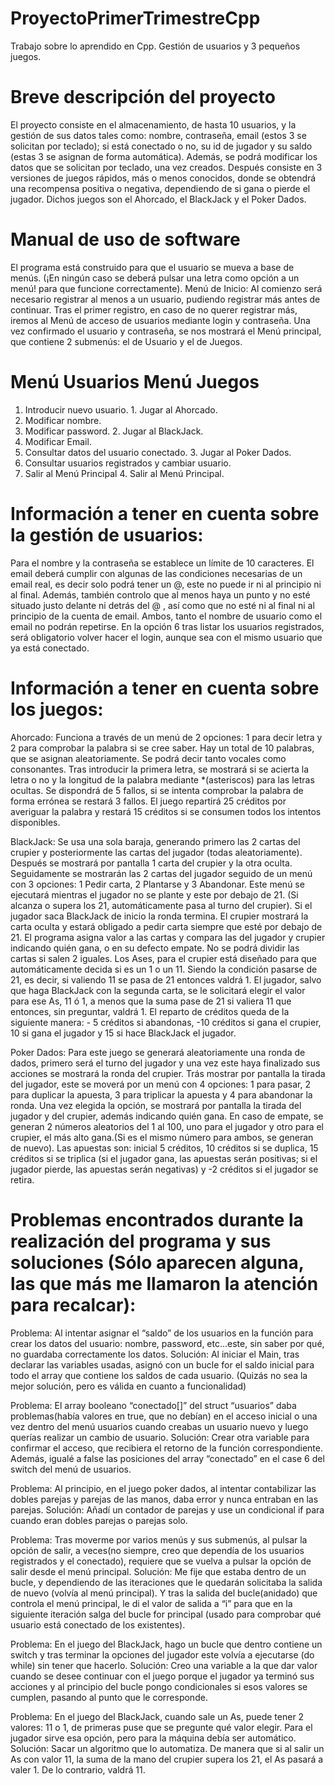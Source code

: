 # ProyectoPrimerTrimestreCpp
Trabajo sobre lo aprendido en Cpp. Gestión de usuarios y 3 pequeños juegos.

# Breve descripción del proyecto

El proyecto consiste en el almacenamiento, de hasta 10 usuarios, y la gestión de sus datos tales como: nombre, contraseña, email (estos 3 se solicitan por teclado); si está conectado o no, su id de jugador y su saldo (estas 3 se asignan de forma automática). Además, se podrá modificar los datos que se solicitan por teclado, una vez creados.
Después consiste en 3 versiones de juegos rápidos, más o menos conocidos, donde se obtendrá una recompensa positiva o negativa, dependiendo de si gana o pierde el jugador. Dichos juegos son el Ahorcado, el BlackJack y el Poker Dados.

# Manual de uso de software

El programa está construido para que el usuario se mueva a base de menús. (¡En ningún caso se deberá pulsar una letra como opción a un menú! para que funcione correctamente).
Menú de Inicio: Al comienzo será necesario registrar al menos a un usuario, pudiendo registrar más antes de continuar. Tras el primer registro, en caso de no querer registrar más, iremos al Menú de acceso de usuarios mediante login y contraseña.
Una vez confirmado el usuario y contraseña, se nos mostrará el Menú principal, que contiene 2 submenús: el de Usuario y el de Juegos.

# Menú Usuarios                                                                 Menú Juegos
1. Introducir nuevo usuario.                                                  1. Jugar al Ahorcado.
2. Modificar nombre.
3. Modificar password.                                                        2. Jugar al BlackJack.
4. Modificar Email.
5. Consultar datos del usuario conectado.                                     3. Jugar al Poker Dados.
6. Consultar usuarios registrados y cambiar usuario.
7. Salir al Menú Principal                                                    4. Salir al Menú Principal.

# Información a tener en cuenta sobre la gestión de usuarios:
Para el nombre y la contraseña se establece un límite de 10 caracteres.
El email deberá cumplir con algunas de las condiciones necesarias de un email real, es decir solo podrá tener un @, este no puede ir ni al principio ni al final. Además, también controlo que al menos haya un punto y no esté situado justo delante ni detrás del @ , así como que no esté ni al final ni al principio de la cuenta de email.
Ambos, tanto el nombre de usuario como el email no podrán repetirse.
En la opción 6 tras listar los usuarios registrados, será obligatorio volver hacer el login, aunque sea con el mismo usuario que ya está conectado. 

# Información a tener en cuenta sobre los juegos:
Ahorcado:
Funciona a través de un menú de 2 opciones: 1 para decir letra y 2 para comprobar la palabra si se cree saber.
Hay un total de 10 palabras, que se asignan aleatoriamente.
Se podrá decir tanto vocales como consonantes.
Tras introducir la primera letra, se mostrará si se acierta la letra o no y la longitud de la palabra mediante *(asteriscos)  para las letras ocultas.
Se dispondrá de 5 fallos, si se intenta comprobar la palabra de forma errónea se restará 3 fallos.
El juego repartirá 25 créditos por averiguar la palabra y restará 15 créditos si se consumen todos los intentos disponibles.

BlackJack:
Se usa una sola baraja, generando primero las 2 cartas del crupier y posteriormente las cartas del jugador (todas aleatoriamente). 
Después se mostrará por pantalla 1 carta del crupier y la otra oculta. Seguidamente se mostrarán las 2 cartas del jugador seguido de un menú con 3 opciones: 1 Pedir carta, 2 Plantarse y 3 Abandonar. Este menú se ejecutará mientras el jugador no se plante y este por debajo de 21. (Si alcanza o supera los 21, automáticamente pasa al turno del crupier). Si el jugador saca BlackJack de inicio la ronda termina.
El crupier mostrará la carta oculta y estará obligado a pedir carta siempre que esté por debajo de 21.
El programa asigna valor a las cartas y compara las del jugador y crupier indicando quién gana, o en su defecto empate.
No se podrá dividir las cartas si salen 2 iguales.
Los Ases, para el crupier está diseñado para que automáticamente decida si es un 1 o un 11. Siendo la condición pasarse de 21, es decir, si valiendo 11 se pasa de 21 entonces valdrá 1. El jugador, salvo que haga BlackJack con la segunda carta, se le solicitará elegir el valor para ese As, 11 ó 1, a menos que la suma pase de 21 si valiera 11 que entonces, sin preguntar, valdrá 1.
El reparto de créditos queda de la siguiente manera: - 5 créditos si abandonas, -10 créditos si gana el crupier, 10 si gana el jugador y 15 si hace BlackJack el jugador.

Poker Dados:
Para este juego se generará aleatoriamente una ronda de dados, primero será el turno del jugador y una vez este haya finalizado sus acciones se mostrará la ronda del crupier.
Trás mostrar por pantalla la tirada del jugador, este se moverá por un menú con 4 opciones: 1 para pasar, 2 para duplicar la apuesta, 3 para triplicar la apuesta y 4 para abandonar la ronda.
Una vez elegida la opción, se mostrará por pantalla la tirada del jugador y del crupier, además indicando quién gana. En caso de empate, se generan 2 números aleatorios del 1 al 100, uno para el jugador y otro para el crupier, el más alto gana.(Si es el mismo número para ambos, se generan de nuevo).
Las apuestas son: inicial 5 créditos, 10 créditos si se duplica, 15 créditos si se triplica (si el jugador gana, las apuestas serán positivas; si el jugador pierde, las apuestas serán negativas) y -2 créditos si el jugador se retira.

# Problemas encontrados durante la realización del programa y sus soluciones (Sólo aparecen alguna, las que más me llamaron la atención para recalcar):
Problema: 
Al intentar asignar el “saldo” de los usuarios en la función para crear los datos del usuario: nombre, password, etc…este, sin saber por qué, no guardaba correctamente los datos.
Solución:
Al iniciar el Main, tras declarar las variables usadas, asignó con un bucle for el saldo inicial para todo el array que contiene los saldos de cada usuario. (Quizás no sea la mejor solución, pero es válida en cuanto a funcionalidad)

Problema:
El array booleano “conectado[]” del struct “usuarios” daba problemas(había valores en true, que no debían) en el acceso inicial o una vez dentro del menú usuarios cuando creabas un usuario nuevo y luego querías realizar un cambio de usuario.
Solución:
Crear otra variable para confirmar el acceso, que recibiera el retorno de la función correspondiente.  Además, igualé a false las posiciones del array “conectado” en el case 6 del switch del menú de usuarios.

Problema: 
Al principio, en el juego poker dados, al intentar contabilizar las dobles parejas y parejas de las manos, daba error y nunca entraban en las parejas.
Solución:
Añadí un contador de parejas y use un condicional if para cuando eran dobles parejas o parejas solo.

Problema:
Tras moverme por varios menús y sus submenús, al pulsar la opción de salir, a veces(no siempre, creo que dependía de los usuarios registrados y el conectado), requiere que se vuelva a pulsar la opción de salir desde el menú principal.
Solución:
Me fije que estaba dentro de un bucle, y dependiendo de las iteraciones que le quedarán solicitaba la salida de nuevo (volvía al menú principal). Y tras la salida del bucle(anidado) que controla el menú principal, le di el valor de salida a “i” para que en la siguiente iteración salga del bucle for principal (usado para comprobar qué usuario está conectado de los existentes). 

Problema:
En el juego del BlackJack, hago un bucle que dentro contiene un switch y tras terminar la opciones del jugador este volvía a ejecutarse (do while) sin tener que hacerlo.
Solución:
Creo una variable a la que dar valor cuando se desee continuar con el juego porque el jugador ya terminó sus acciones y al principio del bucle pongo condicionales si esos valores se cumplen, pasando al punto que le corresponde.

Problema:
En el juego del BlackJack, cuando sale un As, puede tener 2 valores: 11 o 1, de primeras puse que se pregunte qué valor elegir. Para el jugador sirve esa opción, pero para la máquina debía ser automático.
Solución:
Sacar un algoritmo que lo automatiza. De manera que si al salir un As con valor 11, la suma de la mano del crupier supera los 21, el As pasará a valer 1. De lo contrario, valdrá 11.

